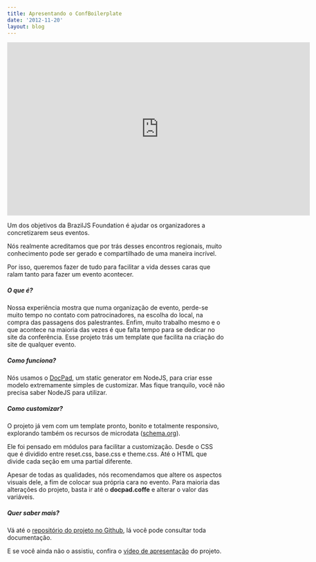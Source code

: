 ```yaml
---
title: Apresentando o ConfBoilerplate
date: '2012-11-20'
layout: blog
---
```


<iframe src="http://www.youtube.com/embed/EI99oZI3nKY" frameborder="0" width="700" height="400"></iframe>

Um dos objetivos da BrazilJS Foundation é ajudar os organizadores a concretizarem seus eventos.

Nós realmente acreditamos que por trás desses encontros regionais, muito conhecimento pode ser gerado e compartilhado de uma maneira incrível.

Por isso, queremos fazer de tudo para facilitar a vida desses caras que ralam tanto para fazer um evento acontecer.

<h5>O que é?</h5>

Nossa experiência mostra que numa organização de evento, perde-se muito tempo no contato com patrocinadores, na escolha do local, na compra das passagens dos palestrantes. Enfim, muito trabalho mesmo e o que acontece na maioria das vezes é que falta tempo para se dedicar no site da conferência. Esse projeto trás um template que facilita na criação do site de qualquer evento.

<h5>Como funciona?</h5>
Nós usamos o <a href="https://github.com/bevry/docpad">DocPad</a>, um static generator em NodeJS, para criar esse modelo extremamente simples de customizar. Mas fique tranquilo, você não precisa saber NodeJS para utilizar.

<h5>Como customizar?</h5>
O projeto já vem com um template pronto, bonito e totalmente responsivo, explorando também os recursos de microdata (<a href="http://schema.org/">schema.org</a>).

Ele foi pensado em módulos para facilitar a customização. Desde o CSS que é dividido entre reset.css, base.css e theme.css. Até o HTML que divide cada seção em uma partial diferente.

Apesar de todas as qualidades, nós recomendamos que altere os aspectos visuais dele, a fim de colocar sua própria cara no evento. Para maioria das alterações do projeto, basta ir até o <strong>docpad.coffe</strong> e alterar o valor das variáveis.

<h5>Quer saber mais?</h5>

Vá até o <a href="https://github.com/braziljs/conf-boilerplate">repositório do projeto no Github</a>, lá você pode consultar toda documentação.

E se você ainda não o assistiu, confira o <a href="http://www.youtube.com/watch?v=EI99oZI3nKY">vídeo de apresentação</a> do projeto.